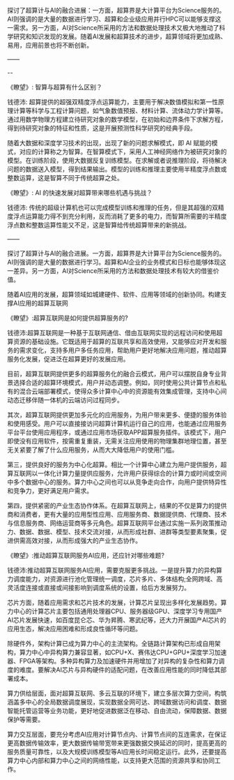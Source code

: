 探讨了超算计与AI的融合进展：一方面，超算界是大计算平台为Science服务的。AI则强调的是大量的数据进行学习、超算和企业级应用并行HPC可以能够支撑这一需求。另一方面，AI对Science所采用的方法和数据处理技术又极大地推动了科学研究和知识发现的发展。随着AI发展和超算技术的进步，超算领域将更加成熟、易用，应用前景也将不断创新。

——

--

《瞭望》: 智算与超算有什么区别？

钱德沛: 超算提供的超强双精度浮点运算能力，主要用于解决数值模拟和第一性原理计算等科学与工程计算问题，如气象数值预报、材料计算、流体动力学计算等。通过用数学物理方程建立待研究对象的数学模型，在初始和边界条件下求解方程，得到待研究对象的特征和性质，这是开展预测性科学研究的经典手段。

随着大数据和深度学习技术的出现，出现了新的问题求解模式，即 AI 赋能的模式，对应的计算称之为智算。在智算模式下，采用人工神经网络作为被研究对象的模型。在训练阶段，使用大数据反复训练模型。在求解或者说推理阶段，将待解决问题的数据送入模型，得到结果输出。模型的训练和推理主要使用半精度浮点数或整数运算，这是智算不同于传统超算之处。

《瞭望》: AI 的快速发展对超算带来哪些机遇与挑战？

钱德沛: 传统的超级计算机也可以完成模型训练和推理的任务，但是其超强的双精度浮点运算能力得不到充分利用，反而消耗了更多的电力，而智算所需要的半精度浮点数和整数运算性能又不足，这是智算给传统超算带来的新挑战。

——

探讨了超算计与AI的融合进展。一方面，超算界是大计算平台为Science服务的。AI则强调的是大量的数据进行学习。超算和AI企业的业务模式和日标也能够体现这一差异。另一方面，AI对Science所采用的方法和数据处理技术有较大的借鉴价值。

随着AI应用的发展，超算领域如城建硬件、软件、应用等领域的创新协同。构建支撑AI应用的超算互联网

《瞭望》:超算互联网是如何提供超算服务的?

钱德沛:超算互联网是一种基于互联网通信、借由互联网实现的远程访问和使用超算资源的基础设施。它既适用于超算的互联共享和高效使用，又能够应对开发和服务的需求变化，支持多用户多任务应用，帮助用户更好地解决应用问题，推动超算服务化发展，促进泛在超算更好的发展应用。

目前，超算互联网提供更多的超算服务化的融合云模式，用户可以摆脱自身专业背景选择合适的超算环境模式，用户并动态调整。例如，同时使用公共计算节点和私有的混合云端部署模式，使得众多计算中心中的资源能有效集成管理，支持中心间动态迁移伴随一体机的云端访问过程同步。

其次，超算互联网提供更加多元化的应用服务，为用户带来更多、便捷的服务体验和使用感受。用户可以直接接访问超算计算机运行自己的应用，也能通过应用服务平台平台使用应用程序，或通过应用市场获取APP超算服务插件。该模式下，用户即使没有应用软件，按需重复重装，无需关注应用使用的物理集群地理位置，甚至无关紧要了解了什么应用服务，从而大大降低用户的使用门槛。

第三，提供良好的服务为中心化超算。相比一个计算中心建立为用户提供服务，超算互联网以一体化计算力量提供应服务，允许用户获得综合的计算力或时间或空间中多个数据中心的服务。算力中心之间也可以从竞争走向合作，向用户提供特异性和竞争力，更好满足用户需求。

第四，提供紧密的产业生态协作体系。在超算互联网上，结果的不仅是算力的提供商和消费者，更有大量的应用型性应用、应用服务商、数据提供商、代理商、技术与信息服务商、网络运营商等多元角色。超算互联网平台通过实施一系列政策推动力、数据、数据、模型、技术交流对接，从而形成社群、进群等类型要素聚集，促进供需高效对接，从而形成强大的产业生态协作。

《瞭望》:推动超算互联网服务AI应用，还应针对哪些难题?

钱德沛:推动超算互联网服务AI应用，需要克服更多挑战。一是提升算力的异构算力调度能力，对资源进行池化管理统一调度，芯片多片、多体结构;全网跨域、高灵活度连接或直接或间接影响到调度系统的设置，给后方发展努力。

芯片方面，随着应用需求和芯片技术的发展，计算芯片呈现出多样化发展趋势。算力中心的计算芯片主要包括通用处理器CPU、服务器级GPU、深度学习专用国产AI芯片发展快速，如百度昆仑芯、华为昇腾、寒武纪等，还大力开展国产AI芯片的应用生态，解决应用困难和形成良性循环等问题。

除硬件外，架构计算已成为算力中心的主流架构。全链路计算架构已形成自用架构，算力中心中异构算力兼容显著，如CPU+X、赛伟达CPU+GPU+深度学习加速器、FPGA等架构。多种异构算力及加速硬件并用增加了对异构的复杂性和算力调度的难度。要解决AI芯片与异构硬件的适配问题，在改善应用性能的同时降低其部署成本。

算力供给层面，面对超算互联网、多云互联的环境下，建立多层次算力空间，构筑涵盖多中心的全局数据调度展现，实现数据全网可达、跨域数据访问和调度、数据智能托管运营等业务功能，更好地促进数据泛在移动、自由流动，保障数据、数据保护等需要。

算力交互层面，要充分考虑AI应用对计算节点内、计算节点间的互连需求，在保证更高数据传输效率，更大数据传输带宽带来更强数据交换延迟的同时，提高更高的服务质量可靠性，以及大规模训练模型等AI应用长时间稳定运行。此外，还要提高算力中心内部和算力中心之间的网络性能，以支持更大范围的资源共享和协同工作。
